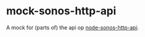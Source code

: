 # mock-sonos-http-api
A mock for (parts of) the api op [node-sonos-http-api](https://github.com/jishi/node-sonos-http-api). 
